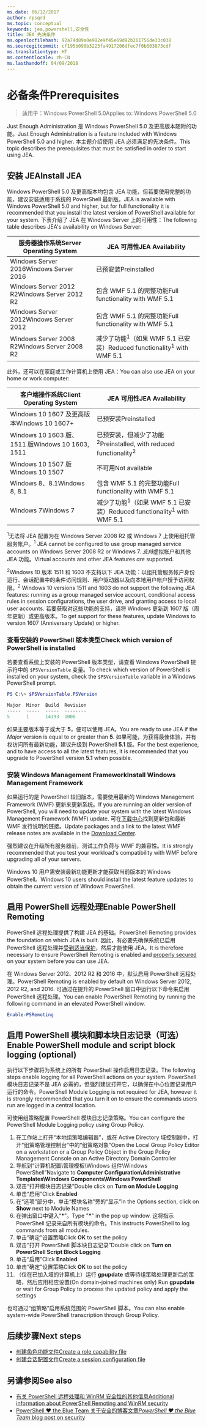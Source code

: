 ```yaml
---
ms.date: 06/12/2017
author: rpsqrd
ms.topic: conceptual
keywords: jea,powershell,安全性
title: JEA 先决条件
ms.openlocfilehash: 92a74d89a0e982e9f45e69d92b261756de33c038
ms.sourcegitcommit: cf195b090b3223fa4917206dfec7f0b603873cdf
ms.translationtype: HT
ms.contentlocale: zh-CN
ms.lasthandoff: 04/09/2018
---
```

# <a name="prerequisites"></a><span data-ttu-id="650ce-103">必备条件</span><span class="sxs-lookup"><span data-stu-id="650ce-103">Prerequisites</span></span>

> <span data-ttu-id="650ce-104">适用于：Windows PowerShell 5.0</span><span class="sxs-lookup"><span data-stu-id="650ce-104">Applies to: Windows PowerShell 5.0</span></span>

<span data-ttu-id="650ce-105">Just Enough Administration 是 Windows PowerShell 5.0 及更高版本随附的功能。</span><span class="sxs-lookup"><span data-stu-id="650ce-105">Just Enough Administration is a feature included with Windows PowerShell 5.0 and higher.</span></span>
<span data-ttu-id="650ce-106">本主题介绍使用 JEA 必须满足的先决条件。</span><span class="sxs-lookup"><span data-stu-id="650ce-106">This topic describes the prerequisites that must be satisfied in order to start using JEA.</span></span>

## <a name="install-jea"></a><span data-ttu-id="650ce-107">安装 JEA</span><span class="sxs-lookup"><span data-stu-id="650ce-107">Install JEA</span></span>

<span data-ttu-id="650ce-108">Windows PowerShell 5.0 及更高版本均包含 JEA 功能，但若要使用完整的功能，建议安装适用于系统的 PowerShell 最新版。</span><span class="sxs-lookup"><span data-stu-id="650ce-108">JEA is available with Windows PowerShell 5.0 and higher, but for full functionality it is recommended that you install the latest version of PowerShell available for your system.</span></span>
<span data-ttu-id="650ce-109">下表介绍了 JEA 在 Windows Server 上的可用性：</span><span class="sxs-lookup"><span data-stu-id="650ce-109">The following table describes JEA's availability on Windows Server:</span></span>

<span data-ttu-id="650ce-110">服务器操作系统</span><span class="sxs-lookup"><span data-stu-id="650ce-110">Server Operating System</span></span>   | <span data-ttu-id="650ce-111">JEA 可用性</span><span class="sxs-lookup"><span data-stu-id="650ce-111">JEA Availability</span></span>
--------------------------|--------------------------------
<span data-ttu-id="650ce-112">Windows Server 2016</span><span class="sxs-lookup"><span data-stu-id="650ce-112">Windows Server 2016</span></span>       | <span data-ttu-id="650ce-113">已预安装</span><span class="sxs-lookup"><span data-stu-id="650ce-113">Preinstalled</span></span>
<span data-ttu-id="650ce-114">Windows Server 2012 R2</span><span class="sxs-lookup"><span data-stu-id="650ce-114">Windows Server 2012 R2</span></span>    | <span data-ttu-id="650ce-115">包含 WMF 5.1 的完整功能</span><span class="sxs-lookup"><span data-stu-id="650ce-115">Full functionality with WMF 5.1</span></span>
<span data-ttu-id="650ce-116">Windows Server 2012</span><span class="sxs-lookup"><span data-stu-id="650ce-116">Windows Server 2012</span></span>       | <span data-ttu-id="650ce-117">包含 WMF 5.1 的完整功能</span><span class="sxs-lookup"><span data-stu-id="650ce-117">Full functionality with WMF 5.1</span></span>
<span data-ttu-id="650ce-118">Windows Server 2008 R2</span><span class="sxs-lookup"><span data-stu-id="650ce-118">Windows Server 2008 R2</span></span>    | <span data-ttu-id="650ce-119">减少了功能<sup>1</sup>（如果 WMF 5.1 已安装）</span><span class="sxs-lookup"><span data-stu-id="650ce-119">Reduced functionality<sup>1</sup> with WMF 5.1</span></span>

<span data-ttu-id="650ce-120">此外，还可以在家庭或工作计算机上使用 JEA：</span><span class="sxs-lookup"><span data-stu-id="650ce-120">You can also use JEA on your home or work computer:</span></span>

<span data-ttu-id="650ce-121">客户端操作系统</span><span class="sxs-lookup"><span data-stu-id="650ce-121">Client Operating System</span></span>   | <span data-ttu-id="650ce-122">JEA 可用性</span><span class="sxs-lookup"><span data-stu-id="650ce-122">JEA Availability</span></span>
--------------------------|-----------------------------------------------------
<span data-ttu-id="650ce-123">Windows 10 1607 及更高版本</span><span class="sxs-lookup"><span data-stu-id="650ce-123">Windows 10 1607+</span></span>          | <span data-ttu-id="650ce-124">已预安装</span><span class="sxs-lookup"><span data-stu-id="650ce-124">Preinstalled</span></span>
<span data-ttu-id="650ce-125">Windows 10 1603 版、1511 版</span><span class="sxs-lookup"><span data-stu-id="650ce-125">Windows 10 1603, 1511</span></span>     | <span data-ttu-id="650ce-126">已预安装，但减少了功能<sup>2</sup></span><span class="sxs-lookup"><span data-stu-id="650ce-126">Preinstalled, with reduced functionality<sup>2</sup></span></span>
<span data-ttu-id="650ce-127">Windows 10 1507 版</span><span class="sxs-lookup"><span data-stu-id="650ce-127">Windows 10 1507</span></span>           | <span data-ttu-id="650ce-128">不可用</span><span class="sxs-lookup"><span data-stu-id="650ce-128">Not available</span></span>
<span data-ttu-id="650ce-129">Windows 8、8.1</span><span class="sxs-lookup"><span data-stu-id="650ce-129">Windows 8, 8.1</span></span>            | <span data-ttu-id="650ce-130">包含 WMF 5.1 的完整功能</span><span class="sxs-lookup"><span data-stu-id="650ce-130">Full functionality with WMF 5.1</span></span>
<span data-ttu-id="650ce-131">Windows 7</span><span class="sxs-lookup"><span data-stu-id="650ce-131">Windows 7</span></span>                 | <span data-ttu-id="650ce-132">减少了功能<sup>1</sup>（如果 WMF 5.1 已安装）</span><span class="sxs-lookup"><span data-stu-id="650ce-132">Reduced functionality<sup>1</sup> with WMF 5.1</span></span>

<span data-ttu-id="650ce-133"><sup>1</sup>无法将 JEA 配置为在 Windows Server 2008 R2 或 Windows 7 上使用组托管服务帐户。</span><span class="sxs-lookup"><span data-stu-id="650ce-133"><sup>1</sup> JEA cannot be configured to use group managed service accounts on Windows Server 2008 R2 or Windows 7.</span></span>
<span data-ttu-id="650ce-134">*支持*虚拟帐户和其他 JEA 功能。</span><span class="sxs-lookup"><span data-stu-id="650ce-134">Virtual accounts and other JEA features *are* supported.</span></span>

<span data-ttu-id="650ce-135"><sup>2</sup>Windows 10 版本 1511 和 1603 不支持以下 JEA 功能：以组托管服务帐户身份运行、会话配置中的条件访问规则、用户驱动器以及向本地用户帐户授予访问权限。</span><span class="sxs-lookup"><span data-stu-id="650ce-135"><sup>2</sup> Windows 10 versions 1511 and 1603 do not support the following JEA features: running as a group managed service account, conditional access rules in session configurations, the user drive, and granting access to local user accounts.</span></span>
<span data-ttu-id="650ce-136">若要获取对这些功能的支持，请将 Windows 更新到 1607 版（周年更新）或更高版本。</span><span class="sxs-lookup"><span data-stu-id="650ce-136">To get support for these features, update Windows to version 1607 (Anniversary Update) or higher.</span></span>

### <a name="check-which-version-of-powershell-is-installed"></a><span data-ttu-id="650ce-137">查看安装的 PowerShell 版本类型</span><span class="sxs-lookup"><span data-stu-id="650ce-137">Check which version of PowerShell is installed</span></span>

<span data-ttu-id="650ce-138">若要查看系统上安装的 PowerShell 版本类型，请查看 Windows PowerShell 提示符中的 `$PSVersionTable` 变量。</span><span class="sxs-lookup"><span data-stu-id="650ce-138">To check which version of PowerShell is installed on your system, check the `$PSVersionTable` variable in a Windows PowerShell prompt.</span></span>

```powershell
PS C:\> $PSVersionTable.PSVersion

Major  Minor  Build  Revision
-----  -----  -----  --------
5      1      14393  1000
```

<span data-ttu-id="650ce-139">如果主要版本等于或大于 **5**，便可以使用 JEA。</span><span class="sxs-lookup"><span data-stu-id="650ce-139">You are ready to use JEA if the *Major* version is equal to or greater than **5**.</span></span>
<span data-ttu-id="650ce-140">如果可能，为获得最佳体验，并有权访问所有最新功能，建议升级到 PowerShell **5.1** 版。</span><span class="sxs-lookup"><span data-stu-id="650ce-140">For the best experience, and to have access to all the latest features, it is recommended that you upgrade to PowerShell version **5.1** when possible.</span></span>

### <a name="install-windows-management-framework"></a><span data-ttu-id="650ce-141">安装 Windows Management Framework</span><span class="sxs-lookup"><span data-stu-id="650ce-141">Install Windows Management Framework</span></span>

<span data-ttu-id="650ce-142">如果运行的是 PowerShell 较旧版本，需要使用最新的 Windows Management Framework (WMF) 更新来更新系统。</span><span class="sxs-lookup"><span data-stu-id="650ce-142">If you are running an older version of PowerShell, you will need to update your system with the latest Windows Management Framework (WMF) update.</span></span>
<span data-ttu-id="650ce-143">可在[下载中心](https://aka.ms/WMF5)找到更新包和最新 WMF 发行说明的链接。</span><span class="sxs-lookup"><span data-stu-id="650ce-143">Update packages and a link to the latest WMF release notes are available in the [Download Center](https://aka.ms/WMF5).</span></span>

<span data-ttu-id="650ce-144">强烈建议在升级所有服务器前，测试工作负荷与 WMF 的兼容性。</span><span class="sxs-lookup"><span data-stu-id="650ce-144">It is strongly recommended that you test your workload's compatibility with WMF before upgrading all of your servers.</span></span>

<span data-ttu-id="650ce-145">Windows 10 用户需安装最新功能更新才能获取当前版本的 Windows PowerShell。</span><span class="sxs-lookup"><span data-stu-id="650ce-145">Windows 10 users should install the latest feature updates to obtain the current version of Windows PowerShell.</span></span>

## <a name="enable-powershell-remoting"></a><span data-ttu-id="650ce-146">启用 PowerShell 远程处理</span><span class="sxs-lookup"><span data-stu-id="650ce-146">Enable PowerShell Remoting</span></span>

<span data-ttu-id="650ce-147">PowerShell 远程处理提供了构建 JEA 的基础。</span><span class="sxs-lookup"><span data-stu-id="650ce-147">PowerShell Remoting provides the foundation on which JEA is built.</span></span>
<span data-ttu-id="650ce-148">因此，有必要先确保系统已启用 PowerShell 远程处理并[受到适当保护](https://msdn.microsoft.com/powershell/scripting/setup/winrmsecurity)，然后才能使用 JEA。</span><span class="sxs-lookup"><span data-stu-id="650ce-148">It is therefore necessary to ensure PowerShell Remoting is enabled and [properly secured](https://msdn.microsoft.com/powershell/scripting/setup/winrmsecurity) on your system before you can use JEA.</span></span>

<span data-ttu-id="650ce-149">在 Windows Server 2012、2012 R2 和 2016 中，默认启用 PowerShell 远程处理。</span><span class="sxs-lookup"><span data-stu-id="650ce-149">PowerShell Remoting is enabled by default on Windows Server 2012, 2012 R2, and 2016.</span></span>
<span data-ttu-id="650ce-150">可通过在提升的 PowerShell 窗口中运行以下命令来启用 PowerShell 远程处理。</span><span class="sxs-lookup"><span data-stu-id="650ce-150">You can enable PowerShell Remoting by running the following command in an elevated PowerShell window.</span></span>

```powershell
Enable-PSRemoting
```

## <a name="enable-powershell-module-and-script-block-logging-optional"></a><span data-ttu-id="650ce-151">启用 PowerShell 模块和脚本块日志记录（可选）</span><span class="sxs-lookup"><span data-stu-id="650ce-151">Enable PowerShell module and script block logging (optional)</span></span>

<span data-ttu-id="650ce-152">执行以下步骤将为系统上的所有 PowerShell 操作启用日志记录。</span><span class="sxs-lookup"><span data-stu-id="650ce-152">The following steps enable logging for all PowerShell actions on your system.</span></span>
<span data-ttu-id="650ce-153">PowerShell 模块日志记录不是 JEA 必需的，但强烈建议打开它，以确保在中心位置记录用户运行的命令。</span><span class="sxs-lookup"><span data-stu-id="650ce-153">PowerShell Module Logging is not required for JEA, however it is strongly recommended that you turn it on to ensure the commands users run are logged in a central location.</span></span>

<span data-ttu-id="650ce-154">可使用组策略配置 PowerShell 模块日志记录策略。</span><span class="sxs-lookup"><span data-stu-id="650ce-154">You can configure the PowerShell Module Logging policy using Group Policy.</span></span>

1. <span data-ttu-id="650ce-155">在工作站上打开“本地组策略编辑器”，或在 Active Directory 域控制器中，打开“组策略管理控制台”中的“组策略对象”</span><span class="sxs-lookup"><span data-stu-id="650ce-155">Open the Local Group Policy Editor on a workstation or a Group Policy Object in the Group Policy Management Console on an Active Directory Domain Controller</span></span>
2. <span data-ttu-id="650ce-156">导航到“计算机配置\\管理模板\\Windows 组件\\Windows PowerShell”</span><span class="sxs-lookup"><span data-stu-id="650ce-156">Navigate to **Computer Configuration\\Administrative Templates\\Windows Components\\Windows PowerShell**</span></span>
3. <span data-ttu-id="650ce-157">双击“打开模块日志记录”</span><span class="sxs-lookup"><span data-stu-id="650ce-157">Double click on **Turn on Module Logging**</span></span>
4. <span data-ttu-id="650ce-158">单击“启用”</span><span class="sxs-lookup"><span data-stu-id="650ce-158">Click **Enabled**</span></span>
5. <span data-ttu-id="650ce-159">在“选项”部分中，单击“模块名称”旁的“显示”</span><span class="sxs-lookup"><span data-stu-id="650ce-159">In the Options section, click on **Show** next to Module Names</span></span>
6. <span data-ttu-id="650ce-160">在弹出窗口中键入“**\***”。</span><span class="sxs-lookup"><span data-stu-id="650ce-160">Type "**\***" in the pop up window.</span></span> <span data-ttu-id="650ce-161">这将指示 PowerShell 记录来自所有模块的命令。</span><span class="sxs-lookup"><span data-stu-id="650ce-161">This instructs PowerShell to log commands from all modules.</span></span>
7. <span data-ttu-id="650ce-162">单击“确定”设置策略</span><span class="sxs-lookup"><span data-stu-id="650ce-162">Click **OK** to set the policy</span></span>
8. <span data-ttu-id="650ce-163">双击“打开 PowerShell 脚本块日志记录”</span><span class="sxs-lookup"><span data-stu-id="650ce-163">Double click on **Turn on PowerShell Script Block Logging**</span></span>
9. <span data-ttu-id="650ce-164">单击“启用”</span><span class="sxs-lookup"><span data-stu-id="650ce-164">Click **Enabled**</span></span>
10. <span data-ttu-id="650ce-165">单击“确定”设置策略</span><span class="sxs-lookup"><span data-stu-id="650ce-165">Click **OK** to set the policy</span></span>
11. <span data-ttu-id="650ce-166">（仅在已加入域的计算机上）运行 **gpupdate** 或等待组策略处理更新后的策略，然后应用相应设置</span><span class="sxs-lookup"><span data-stu-id="650ce-166">(On domain-joined machines only) Run **gpupdate** or wait for Group Policy to process the updated policy and apply the settings</span></span>

<span data-ttu-id="650ce-167">也可通过“组策略”启用系统范围的 PowerShell 脚本。</span><span class="sxs-lookup"><span data-stu-id="650ce-167">You can also enable system-wide PowerShell transcription through Group Policy.</span></span>

## <a name="next-steps"></a><span data-ttu-id="650ce-168">后续步骤</span><span class="sxs-lookup"><span data-stu-id="650ce-168">Next steps</span></span>

- [<span data-ttu-id="650ce-169">创建角色功能文件</span><span class="sxs-lookup"><span data-stu-id="650ce-169">Create a role capability file</span></span>](role-capabilities.md)
- [<span data-ttu-id="650ce-170">创建会话配置文件</span><span class="sxs-lookup"><span data-stu-id="650ce-170">Create a session configuration file</span></span>](session-configurations.md)

## <a name="see-also"></a><span data-ttu-id="650ce-171">另请参阅</span><span class="sxs-lookup"><span data-stu-id="650ce-171">See also</span></span>

- [<span data-ttu-id="650ce-172">有关 PowerShell 远程处理和 WinRM 安全性的其他信息</span><span class="sxs-lookup"><span data-stu-id="650ce-172">Additional information about PowerShell Remoting and WinRM security</span></span>](https://msdn.microsoft.com/powershell/scripting/setup/winrmsecurity)
- [<span data-ttu-id="650ce-173">PowerShell ♥ the Blue Team 关于安全的博客文章</span><span class="sxs-lookup"><span data-stu-id="650ce-173">*PowerShell ♥ the Blue Team* blog post on security</span></span>](https://blogs.msdn.microsoft.com/powershell/2015/06/09/powershell-the-blue-team/)